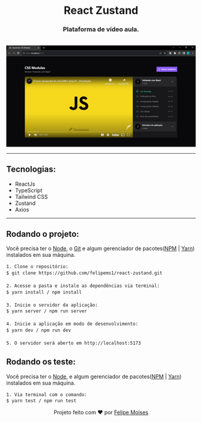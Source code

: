 <h1 align="center"> React Zustand </h1>

<h3 align="center">
  Plataforma de vídeo aula.
</h3> <br/>

<div align="center">
  <img src="./public/preview.png" alt="demonstração do projeto" >
</div>

---

<h2>Tecnologias:</h2>

- ReactJs
- TypeScript
- Tailwind CSS
- Zustand
- Axios

---

<h2>Rodando o projeto:</h2>

Você precisa ter o [Node](https://nodejs.org/en/), o [Git](https://git-scm.com/) e algum gerenciador de pacotes([NPM](https://docs.npmjs.com/downloading-and-installing-node-js-and-npm/) | [Yarn](https://classic.yarnpkg.com/lang/en/docs/install)) instalados em sua máquina.

```bash
1. Clone o repositório:
$ git clone https://github.com/felipems1/react-zustand.git

2. Acesse a pasta e instale as dependências via terminal:
$ yarn install / npm install

3. Inicie o servidor da aplicação:
$ yarn server / npm run server

4. Inicie a aplicação em modo de desenvolvimento:
$ yarn dev / npm run dev

5. O servidor será aberto em http://localhost:5173
```

<h2>Rodando os teste:</h2>

Você precisa ter o [Node](https://nodejs.org/en/), e algum gerenciador de pacotes([NPM](https://docs.npmjs.com/downloading-and-installing-node-js-and-npm/) | [Yarn](https://classic.yarnpkg.com/lang/en/docs/install)) instalados em sua máquina.

```bash
1. Via terminal com o comando:
$ yarn test / npm run test

```

<p align="center">Projeto feito com ❤️ por <a href="https://www.linkedin.com/in/felipems1/">Felipe Moises</a></p>
